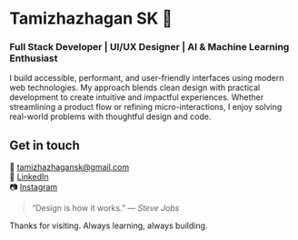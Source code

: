 # Tamizhazhagan SK 👋  
### Full Stack Developer | UI/UX Designer | AI & Machine Learning Enthusiast

I build accessible, performant, and user-friendly interfaces using modern web technologies. My approach blends clean design with practical development to create intuitive and impactful experiences. Whether streamlining a product flow or refining micro-interactions, I enjoy solving real-world problems with thoughtful design and code.

## Get in touch  
📧 [tamizhazhagansk@gmail.com](mailto:tamizhazhagansk@gmail.com)  
🔗 [LinkedIn](https://linkedin.com/in/tamizh-sk)  
📷 [Instagram](https://instagram.com/tamizh.s.k)

> “Design is how it works.” — *Steve Jobs*

Thanks for visiting. Always learning, always building.
